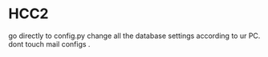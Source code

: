 # HCC2

go directly to config.py
change all the database settings according to ur PC.
dont touch mail configs
.

